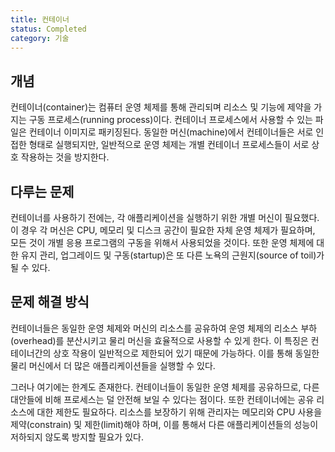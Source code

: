 ```yaml
---
title: 컨테이너
status: Completed
category: 기술
---
```


## 개념
컨테이너(container)는 컴퓨터 운영 체제를 통해 관리되며 리소스 및 기능에 제약을 가지는 구동 프로세스(running process)이다. 컨테이너 프로세스에서 사용할 수 있는 파일은 컨테이너 이미지로 패키징된다. 동일한 머신(machine)에서 컨테이너들은 서로 인접한 형태로 실행되지만, 일반적으로 운영 체제는 개별 컨테이너 프로세스들이 서로 상호 작용하는 것을 방지한다.

## 다루는 문제
컨테이너를 사용하기 전에는, 각 애플리케이션을 실행하기 위한 개별 머신이 필요했다. 이 경우 각 머신은 CPU, 메모리 및 디스크 공간이 필요한 자체 운영 체제가 필요하며, 모든 것이 개별 응용 프로그램의 구동을 위해서 사용되었을 것이다. 또한 운영 체제에 대한 유지 관리, 업그레이드 및 구동(startup)은 또 다른 노욕의 근원지(source of toil)가 될 수 있다.

## 문제 해결 방식
컨테이너들은 동일한 운영 체제와 머신의 리소스를 공유하여 운영 체제의 리소스 부하(overhead)를 분산시키고 물리 머신을 효율적으로 사용할 수 있게 한다. 이 특징은 컨테이너간의 상호 작용이 일반적으로 제한되어 있기 때문에 가능하다. 이를 통해 동일한 물리 머신에서 더 많은 애플리케이션들을 실행할 수 있다.

그러나 여기에는 한계도 존재한다. 컨테이너들이 동일한 운영 체제를 공유하므로, 다른 대안들에 비해 프로세스는 덜 안전해 보일 수 있다는 점이다. 또한 컨테이너에는 공유 리소스에 대한 제한도 필요하다. 리소스를 보장하기 위해 관리자는 메모리와 CPU 사용을 제약(constrain) 및 제한(limit)해야 하며, 이를 통해서 다른 애플리케이션들의 성능이 저하되지 않도록 방지할 필요가 있다.
